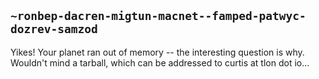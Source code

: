 ## `~ronbep-dacren-migtun-macnet--famped-patwyc-dozrev-samzod`
Yikes!  Your planet ran out of memory -- the interesting question is why.  Wouldn't mind a tarball, which can be addressed to curtis at tlon dot io...